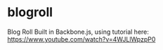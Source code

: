 # blogroll
Blog Roll Built in Backbone.js, using tutorial here: https://www.youtube.com/watch?v=4WJLlWpzpP0

